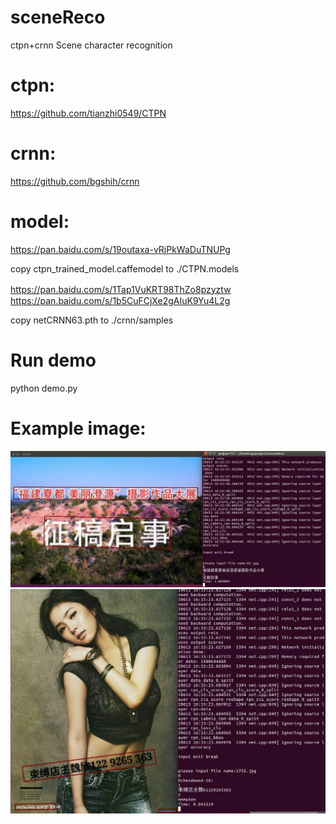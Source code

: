  sceneReco
=================================== 
ctpn+crnn Scene character recognition

# ctpn:

   https://github.com/tianzhi0549/CTPN
	
# crnn:

   https://github.com/bgshih/crnn

# model:

  https://pan.baidu.com/s/19outaxa-vRjPkWaDuTNUPg
  
  copy ctpn_trained_model.caffemodel to ./CTPN.models
  
  https://pan.baidu.com/s/1Tap1VuKRT98ThZo8pzyztw
　https://pan.baidu.com/s/1b5CuFCjXe2gAIuK9Yu4L2g
 
  copy netCRNN63.pth to ./crnn/samples
   
# Run demo

  python demo.py
  
  
# Example image:

![Example Image](./01.jpg)
![Example Image](./03.jpg)
